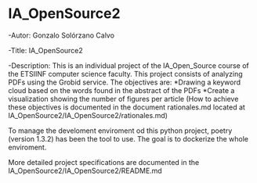 # IA_OpenSource2

-Autor: Gonzalo Solórzano Calvo

-Title: IA_OpenSource2

-Description: This is an individual project of the IA_Open_Source course of the ETSIINF computer science faculty.
This project consists of analyzing PDFs using the Grobid service.
The objectives are:
*Drawing a keyword cloud based on the words found in the abstract of the PDFs
*Create a visualization showing the number of figures per article
(How to achieve these objectives is documented in the document rationales.md located at IA_OpenSource2/IA_OpenSource2/rationales.md)

To manage the develoment enviroment od this python project, poetry (version 1.3.2) has been the tool to use.
The goal is to dockerize the whole enviroment.

More detailed project specifications are documented in the IA_OpenSource2/IA_OpenSource2/README.md
